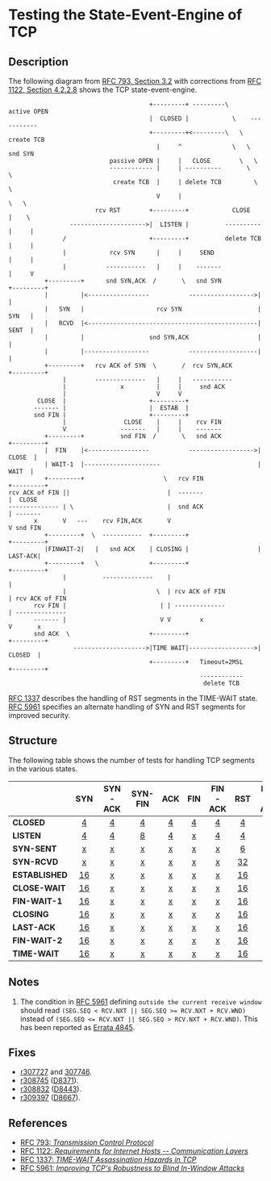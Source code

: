 # Testing the State-Event-Engine of TCP

## Description
The following diagram from  [RFC 793, Section 3.2](https://tools.ietf.org/html/rfc793#section-3.2)
with corrections from [RFC 1122, Section 4.2.2.8](https://tools.ietf.org/html/rfc1122#section-4.2.2.8)
shows the TCP state-event-engine.
```
                                       +---------+ ---------\      active OPEN
                                       |  CLOSED |            \    -----------
                                       +---------+<---------\   \   create TCB
                                         |     ^              \   \  snd SYN
                            passive OPEN |     |   CLOSE        \   \
                            ------------ |     | ----------       \   \
                             create TCB  |     | delete TCB         \   \
                                         V     |                      \   \
                        rcv RST        +---------+            CLOSE    |    \
                 --------------------->|  LISTEN |          ---------- |     |
               /                       +---------+          delete TCB |     |
               |            rcv SYN      |     |     SEND              |     |
               |           -----------   |     |    -------            |     V
          +---------+      snd SYN,ACK  /       \   snd SYN          +---------+
          |         |<-----------------           ------------------>|         |
          |   SYN   |                    rcv SYN                     |   SYN   |
          |   RCVD  |<-----------------------------------------------|   SENT  |
          |         |                  snd SYN,ACK                   |         |
          |         |------------------           -------------------|         |
          +---------+   rcv ACK of SYN  \       /  rcv SYN,ACK       +---------+
               |        --------------   |     |   -----------
               |               x         |     |     snd ACK
               |                         V     V
        CLOSE  |                       +---------+
       ------- |                       |  ESTAB  |
       snd FIN |                       +---------+
               |                CLOSE    |     |    rcv FIN
               V               -------   |     |    -------
          +---------+          snd FIN  /       \   snd ACK          +---------+
          |  FIN    |<-----------------           ------------------>|  CLOSE  |
          | WAIT-1  |---------------------                           |   WAIT  |
          +---------+                      \   rcv FIN               +---------+
rcv ACK of FIN ||                           |  -------                    |  CLOSE 
-------------- | \                          |  snd ACK                    | -------
       x       V   ---    rcv FIN,ACK       V                             V snd FIN
          +---------+  \  -----------  +---------+                   +---------+
          |FINWAIT-2|   |   snd ACK    | CLOSING |                   | LAST-ACK|
          +---------+   \              +---------+                   +---------+
               |          --------------    |                             |
               |                         \  | rcv ACK of FIN              | rcv ACK of FIN
       rcv FIN |                          | | --------------              | --------------
       ------- |                          V V        x                    V       x
       snd ACK  \                      +---------+                   +---------+
                  -------------------->|TIME WAIT|------------------>| CLOSED  |
                                       +---------+   Timeout=2MSL    +---------+
                                                     ------------
                                                      delete TCB 
```
[RFC 1337](https://tools.ietf.org/html/rfc1337) describes the handling of RST segments
in the TIME-WAIT state.
[RFC 5961](https://tools.ietf.org/html/rfc5961) specifies an alternate handling of SYN and RST segments for improved security.

## Structure

The following table shows the number of tests for handling TCP segments in the various states.

|                 | SYN                                 | SYN-ACK                                | SYN-FIN                                | ACK                                | FIN                                | FIN-ACK                                | RST                                 | RST-ACK                                |
|:----------------|:-----------------------------------:|:--------------------------------------:|:--------------------------------------:|:----------------------------------:|:----------------------------------:|:--------------------------------------:|:-----------------------------------:|:--------------------------------------:|
|**CLOSED**       | [4](rcv-syn-closed/README.md)       | [4](rcv-syn-ack-closed/README.md)      | [4](rcv-syn-fin-closed/README.md)      | [4](rcv-ack-closed/README.md)      | [4](rcv-fin-closed/README.md)      | [4](rcv-fin-ack-closed/README.md)      | [4](rcv-rst-closed/README.md)       | [4](rcv-rst-ack-closed/README.md)      |
|**LISTEN**       | [4](rcv-syn-listen/README.md)       | [4](rcv-syn-ack-listen/README.md)      | [8](rcv-syn-fin-listen/README.md)      | [4](rcv-ack-listen/README.md)      | [x](rcv-fin-listen/README.md)      | [4](rcv-fin-ack-listen/README.md)      | [4](rcv-rst-listen/README.md)       | [4](rcv-rst-ack-listen/README.md)      |
|**SYN-SENT**     | [x](rcv-syn-syn-sent/README.md)     | [x](rcv-syn-ack-syn-sent/README.md)    | [x](rcv-syn-fin-syn-sent/README.md)    | [x](rcv-ack-syn-sent/README.md)    | [x](rcv-fin-syn-sent/README.md)    | [x](rcv-fin-ack-syn-sent/README.md)    | [6](rcv-rst-syn-sent/README.md)     | [6](rcv-rst-ack-syn-sent/README.md)    |
|**SYN-RCVD**     | [x](rcv-syn-syn-rcvd/README.md)     | [x](rcv-syn-ack-syn-rcvd/README.md)    | [x](rcv-syn-fin-syn-rcvd/README.md)    | [x](rcv-ack-syn-rcvd/README.md)    | [x](rcv-fin-syn-rcvd/README.md)    | [x](rcv-fin-ack-syn-rcvd/README.md)    | [32](rcv-rst-syn-rcvd/README.md)    | [x](rcv-rst-ack-syn-rcvd/README.md)    |
|**ESTABLISHED**  | [16](rcv-syn-established/README.md) | [x](rcv-syn-ack-established/README.md) | [x](rcv-syn-fin-established/README.md) | [x](rcv-ack-established/README.md) | [x](rcv-fin-established/README.md) | [x](rcv-fin-ack-established/README.md) | [16](rcv-rst-established/README.md) | [x](rcv-rst-ack-established/README.md) |
|**CLOSE-WAIT**   | [16](rcv-syn-close-wait/README.md)  | [x](rcv-syn-ack-close-wait/README.md)  | [x](rcv-syn-fin-close-wait/README.md)  | [x](rcv-ack-close-wait/README.md)  | [x](rcv-fin-close-wait/README.md)  | [x](rcv-fin-ack-close-wait/README.md)  | [16](rcv-rst-close-wait/README.md)  | [x](rcv-rst-ack-close-wait/README.md)  |
|**FIN-WAIT-1**   | [16](rcv-syn-fin-wait-1/README.md)  | [x](rcv-syn-ack-fin-wait-1/README.md)  | [x](rcv-syn-fin-fin-wait-1/README.md)  | [x](rcv-ack-fin-wait-1/README.md)  | [x](rcv-fin-fin-wait-1/README.md)  | [x](rcv-fin-ack-fin-wait-1/README.md)  | [16](rcv-rst-fin-wait-1/README.md)  | [x](rcv-rst-ack-fin-wait-1/README.md)  |
|**CLOSING**      | [16](rcv-syn-closing/README.md)     | [x](rcv-syn-ack-closing/README.md)     | [x](rcv-syn-fin-closing/README.md)     | [x](rcv-ack-closing/README.md)     | [x](rcv-fin-closing/README.md)     | [x](rcv-fin-ack-closing/README.md)     | [16](rcv-rst-closing/README.md)     | [x](rcv-rst-ack-closing/README.md)     |
|**LAST-ACK**     | [16](rcv-syn-last-ack/README.md)    | [x](rcv-syn-ack-last-ack/README.md)    | [x](rcv-syn-fin-last-ack/README.md)    | [x](rcv-ack-last-ack/README.md)    | [x](rcv-fin-last-ack/README.md)    | [x](rcv-fin-ack-last-ack/README.md)    | [16](rcv-rst-last-ack/README.md)    | [x](rcv-rst-ack-last-ack/README.md)    |
|**FIN-WAIT-2**   | [16](rcv-syn-fin-wait-2/README.md)  | [x](rcv-syn-ack-fin-wait-2/README.md)  | [x](rcv-syn-fin-fin-wait-2/README.md)  | [x](rcv-ack-fin-wait-2/README.md)  | [x](rcv-fin-fin-wait-2/README.md)  | [x](rcv-fin-ack-fin-wait-2/README.md)  | [16](rcv-rst-fin-wait-2/README.md)  | [x](rcv-rst-ack-fin-wait-2/README.md)  |
|**TIME-WAIT**    | [16](rcv-syn-time-wait/README.md)   | [x](rcv-syn-ack-time-wait/README.md)   | [x](rcv-syn-fin-time-wait/README.md)   | [x](rcv-ack-time-wait/README.md)   | [x](rcv-fin-time-wait/README.md)   | [x](rcv-fin-ack-time-wait/README.md)   | [16](rcv-rst-time-wait/README.md)   | [x](rcv-rst-ack-time-wait/README.md)   |

## Notes
1. The condition in [RFC 5961](https://tools.ietf.org/html/rfc5961#section-3.2) defining
   `outside the current receive window` should read
   `(SEG.SEQ < RCV.NXT || SEG.SEQ >= RCV.NXT + RCV.WND)`
   instead of
   `(SEG.SEQ <= RCV.NXT || SEG.SEQ > RCV.NXT + RCV.WND)`.
   This has been reported as [Errata 4845](http://www.rfc-editor.org/errata_search.php?rfc=5961&eid=4845).

## Fixes
* [r307727](https://svnweb.freebsd.org/changeset/base/307727) and [307746](https://svnweb.freebsd.org/changeset/base/307746).
* [r308745](https://svnweb.freebsd.org/changeset/base/308745) ([D8371](https://reviews.freebsd.org/D8371)).
* [r308832](https://svnweb.freebsd.org/changeset/base/308832) ([D8443](https://reviews.freebsd.org/D8443)).
* [r309397](https://svnweb.freebsd.org/changeset/base/309397) ([D8667](https://reviews.freebsd.org/D8667)).

## References
* [RFC 793: *Transmission Control Protocol*](https://tools.ietf.org/html/rfc0793)
* [RFC 1122: *Requirements for Internet Hosts -- Communication Layers*](https://tools.ietf.org/html/rfc1122)
* [RFC 1337: *TIME-WAIT Assassination Hazards in TCP*](https://tools.ietf.org/html/rfc1337)
* [RFC 5961: *Improving TCP's Robustness to Blind In-Window Attacks*](https://tools.ietf.org/html/rfc5961)

